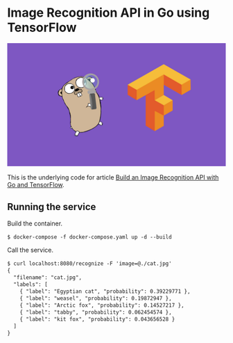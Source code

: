 # Image Recognition API in Go using TensorFlow

<p align="center">
  <img src="./cover.jpg"/>
</p>

This is the underlying code for article [Build an Image Recognition API with Go and TensorFlow](https://outcrawl.com/image-recognition-api-go-tensorflow/).

## Running the service

Build the container.

```
$ docker-compose -f docker-compose.yaml up -d --build
```

Call the service.

```
$ curl localhost:8080/recognize -F 'image=@./cat.jpg'
{
  "filename": "cat.jpg",
  "labels": [
    { "label": "Egyptian cat", "probability": 0.39229771 },
    { "label": "weasel", "probability": 0.19872947 },
    { "label": "Arctic fox", "probability": 0.14527217 },
    { "label": "tabby", "probability": 0.062454574 },
    { "label": "kit fox", "probability": 0.043656528 }
  ]
}
```
